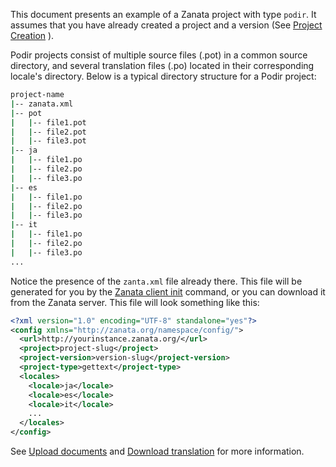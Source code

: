 This document presents an example of a Zanata project with type `podir`. It assumes that you have already created a project and a version (See [Project Creation](user-guide/projects/create-project) ).

Podir projects consist of multiple source files (.pot) in a common source directory, and several translation files (.po) located in their corresponding locale's directory. Below is a typical directory structure for a Podir project:

```bash
project-name
|-- zanata.xml
|-- pot
|   |-- file1.pot
|   |-- file2.pot
|   |-- file3.pot
|-- ja
|   |-- file1.po
|   |-- file2.po
|   |-- file3.po
|-- es
|   |-- file1.po
|   |-- file2.po
|   |-- file3.po
|-- it
|   |-- file1.po
|   |-- file2.po
|   |-- file3.po
...
```

Notice the presence of the `zanta.xml` file already there. This file will be generated for you by the [Zanata client init](http://zanata-client.readthedocs.org/en/latest/commands/init/) command, or you can download it from the Zanata server. This file will look something like this:

```xml
<?xml version="1.0" encoding="UTF-8" standalone="yes"?>
<config xmlns="http://zanata.org/namespace/config/">
  <url>http://yourinstance.zanata.org/</url>
  <project>project-slug</project>
  <project-version>version-slug</project-version>
  <project-type>gettext</project-type>
  <locales>
    <locale>ja</locale>
    <locale>es</locale>
    <locale>it</locale>
    ...
  </locales>
</config>
```



See [Upload documents](user-guide/versions/upload-strings) and [Download translation](user-guide/versions/download-translations) for more information.

